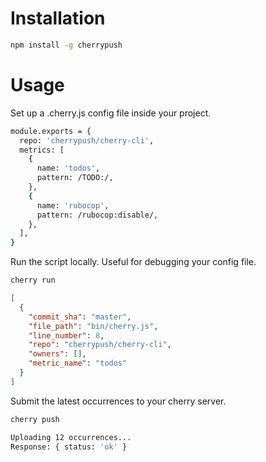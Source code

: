 # Installation

```sh
npm install -g cherrypush
```

# Usage

Set up a .cherry.js config file inside your project.

```sh
module.exports = {
  repo: 'cherrypush/cherry-cli',
  metrics: [
    {
      name: 'todos',
      pattern: /TODO:/,
    },
    {
      name: 'rubocop',
      pattern: /rubocop:disable/,
    },
  ],
}
```

Run the script locally. Useful for debugging your config file.

```sh
cherry run
```

```json
[
  {
    "commit_sha": "master",
    "file_path": "bin/cherry.js",
    "line_number": 8,
    "repo": "cherrypush/cherry-cli",
    "owners": [],
    "metric_name": "todos"
  }
]
```

Submit the latest occurrences to your cherry server.

```sh
cherry push
```

```sh
Uploading 12 occurrences...
Response: { status: 'ok' }
```
